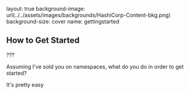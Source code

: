 layout: true
background-image: url(../../assets/images/backgrounds/HashiCorp-Content-bkg.png)
background-size: cover
name: gettingstarted

## How to Get Started

<!-- Code snippet -->

???

Assuming I've sold you on namespaces, what do you do in order to get started? 

It's pretty easy